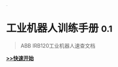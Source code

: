 <!-- _coverpage.md -->

<img src="picture\DSC00948.jpg" alt="coverpage" style="zoom: 5%;" />

# 工业机器人训练手册 <small>0.1</small>

> ABB IRB120工业机器人速查文档



[**>>快速开始**](guide)